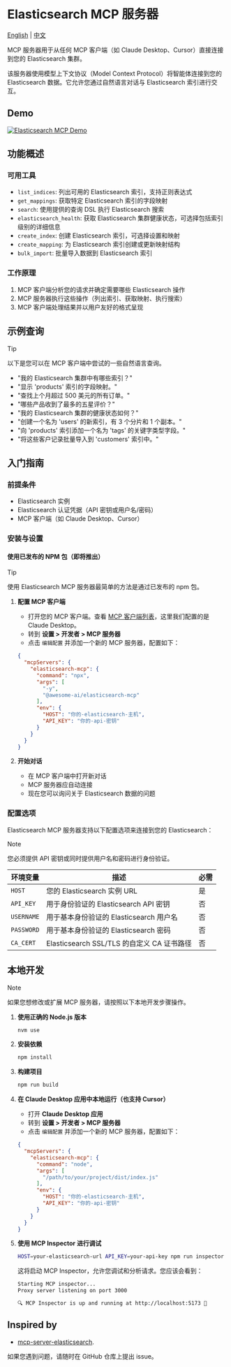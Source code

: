 # Elasticsearch MCP 服务器

[English](./README.md) | [中文](./README.zh-CN.md)

MCP 服务器用于从任何 MCP 客户端（如 Claude Desktop、Cursor）直接连接到您的 Elasticsearch 集群。

该服务器使用模型上下文协议（Model Context Protocol）将智能体连接到您的 Elasticsearch 数据。它允许您通过自然语言对话与 Elasticsearch 索引进行交互。

## Demo

[![Elasticsearch MCP Demo](https://img.youtube.com/vi/iJ1NPzAQ3bU/0.jpg)](https://www.youtube.com/watch?v=iJ1NPzAQ3bU "Elasticsearch MCP Demo")

## 功能概述

### 可用工具

* `list_indices`: 列出可用的 Elasticsearch 索引，支持正则表达式
* `get_mappings`: 获取特定 Elasticsearch 索引的字段映射
* `search`: 使用提供的查询 DSL 执行 Elasticsearch 搜索
* `elasticsearch_health`: 获取 Elasticsearch 集群健康状态，可选择包括索引级别的详细信息
* `create_index`: 创建 Elasticsearch 索引，可选择设置和映射
* `create_mapping`: 为 Elasticsearch 索引创建或更新映射结构
* `bulk_import`: 批量导入数据到 Elasticsearch 索引

### 工作原理

1. MCP 客户端分析您的请求并确定需要哪些 Elasticsearch 操作
2. MCP 服务器执行这些操作（列出索引、获取映射、执行搜索）
3. MCP 客户端处理结果并以用户友好的格式呈现

## 示例查询

> [!TIP]
> 以下是您可以在 MCP 客户端中尝试的一些自然语言查询。

* "我的 Elasticsearch 集群中有哪些索引？"
* "显示 'products' 索引的字段映射。"
* "查找上个月超过 500 美元的所有订单。"
* "哪些产品收到了最多的五星评价？"
* "我的 Elasticsearch 集群的健康状态如何？"
* "创建一个名为 'users' 的新索引，有 3 个分片和 1 个副本。"
* "向 'products' 索引添加一个名为 'tags' 的关键字类型字段。"
* "将这些客户记录批量导入到 'customers' 索引中。"

## 入门指南

### 前提条件

* Elasticsearch 实例
* Elasticsearch 认证凭据（API 密钥或用户名/密码）
* MCP 客户端（如 Claude Desktop、Cursor）

### 安装与设置

#### 使用已发布的 NPM 包（即将推出）

> [!TIP]
> 使用 Elasticsearch MCP 服务器最简单的方法是通过已发布的 npm 包。

1. **配置 MCP 客户端**
   - 打开您的 MCP 客户端。查看 [MCP 客户端列表](https://modelcontextprotocol.io/clients)，这里我们配置的是 Claude Desktop。
   - 转到 **设置 > 开发者 > MCP 服务器**
   - 点击 `编辑配置` 并添加一个新的 MCP 服务器，配置如下：

   ```json
   {
     "mcpServers": {
       "elasticsearch-mcp": {
         "command": "npx",
         "args": [
           "-y",
           "@awesome-ai/elasticsearch-mcp"
         ],
         "env": {
           "HOST": "你的-elasticsearch-主机",
           "API_KEY": "你的-api-密钥"
         }
       }
     }
   }
   ```

2. **开始对话**
   - 在 MCP 客户端中打开新对话
   - MCP 服务器应自动连接
   - 现在您可以询问关于 Elasticsearch 数据的问题

### 配置选项

Elasticsearch MCP 服务器支持以下配置选项来连接到您的 Elasticsearch：

> [!NOTE]
> 您必须提供 API 密钥或同时提供用户名和密码进行身份验证。

| 环境变量 | 描述 | 必需 |
|---------------------|-------------|----------|
| `HOST` | 您的 Elasticsearch 实例 URL | 是 |
| `API_KEY` | 用于身份验证的 Elasticsearch API 密钥 | 否 |
| `USERNAME` | 用于基本身份验证的 Elasticsearch 用户名 | 否 |
| `PASSWORD` | 用于基本身份验证的 Elasticsearch 密码 | 否 |
| `CA_CERT` | Elasticsearch SSL/TLS 的自定义 CA 证书路径 | 否 |

## 本地开发

> [!NOTE]
> 如果您想修改或扩展 MCP 服务器，请按照以下本地开发步骤操作。

1. **使用正确的 Node.js 版本**
   ```bash
   nvm use
   ```

2. **安装依赖**
   ```bash
   npm install
   ```

3. **构建项目**
   ```bash
   npm run build
   ```

4. **在 Claude Desktop 应用中本地运行（也支持 Cursor）**
   - 打开 **Claude Desktop 应用**
   - 转到 **设置 > 开发者 > MCP 服务器**
   - 点击 `编辑配置` 并添加一个新的 MCP 服务器，配置如下：
   ```json
   {
     "mcpServers": {
       "elasticsearch-mcp": {
         "command": "node",
         "args": [
           "/path/to/your/project/dist/index.js"
         ],
         "env": {
           "HOST": "你的-elasticsearch-主机",
           "API_KEY": "你的-api-密钥"
         }
       }
     }
   }
   ```

5. **使用 MCP Inspector 进行调试**
   ```bash
   HOST=your-elasticsearch-url API_KEY=your-api-key npm run inspector
   ```

   这将启动 MCP Inspector，允许您调试和分析请求。您应该会看到：

   ```bash
   Starting MCP inspector...
   Proxy server listening on port 3000

   🔍 MCP Inspector is up and running at http://localhost:5173 🚀
   ```

## Inspired by
- [mcp-server-elasticsearch](https://github.com/elastic/mcp-server-elasticsearch).

如果您遇到问题，请随时在 GitHub 仓库上提出 issue。 